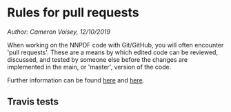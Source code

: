 # Rules for pull requests

*Author: Cameron Voisey, 12/10/2019*

When working on the NNPDF code with Git/GitHub, you will often encounter 'pull requests'. These are a means by which edited code can be reviewed, discussed, and tested by someone else before the changes are implemented in the main, or 'master', version of the code.

Further information can be found [here](https://help.github.com/en/articles/github-glossary#pull-request) and [here](https://help.github.com/en/articles/about-pull-requests). 

## Travis tests
